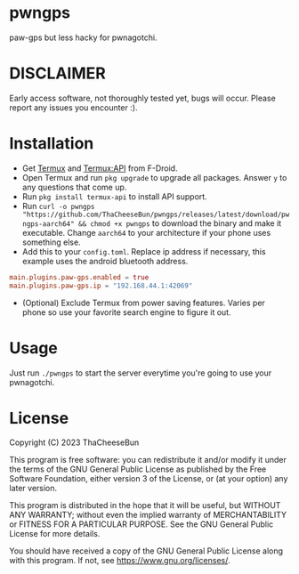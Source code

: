 # pwngps
paw-gps but less hacky for pwnagotchi.

# DISCLAIMER
Early access software, not thoroughly tested yet, bugs will occur. Please report any issues you encounter :).

# Installation
- Get [Termux](https://f-droid.org/en/packages/com.termux/) and [Termux:API](https://f-droid.org/en/packages/com.termux.api/) from F-Droid.
- Open Termux and run `pkg upgrade` to upgrade all packages. Answer `y` to any questions that come up.
- Run `pkg install termux-api` to install API support.
- Run `curl -o pwngps "https://github.com/ThaCheeseBun/pwngps/releases/latest/download/pwngps-aarch64" && chmod +x pwngps` to download the binary and make it executable. Change `aarch64` to your architecture if your phone uses something else.
- Add this to your `config.toml`. Replace ip address if necessary, this example uses the android bluetooth address.
```toml
main.plugins.paw-gps.enabled = true
main.plugins.paw-gps.ip = "192.168.44.1:42069"
```
- (Optional) Exclude Termux from power saving features. Varies per phone so use your favorite search engine to figure it out.

# Usage
Just run `./pwngps` to start the server everytime you're going to use your pwnagotchi.

# License
Copyright (C) 2023  ThaCheeseBun

This program is free software: you can redistribute it and/or modify
it under the terms of the GNU General Public License as published by
the Free Software Foundation, either version 3 of the License, or
(at your option) any later version.

This program is distributed in the hope that it will be useful,
but WITHOUT ANY WARRANTY; without even the implied warranty of
MERCHANTABILITY or FITNESS FOR A PARTICULAR PURPOSE.  See the
GNU General Public License for more details.

You should have received a copy of the GNU General Public License
along with this program.  If not, see <https://www.gnu.org/licenses/>.